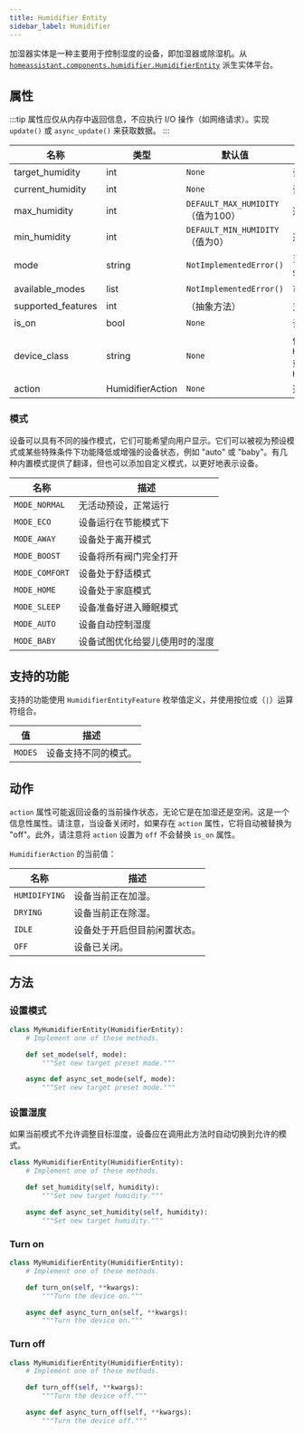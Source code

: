 ```yaml
---
title: Humidifier Entity
sidebar_label: Humidifier
---
```


加湿器实体是一种主要用于控制湿度的设备，即加湿器或除湿机。从 [`homeassistant.components.humidifier.HumidifierEntity`](https://github.com/home-assistant/core/blob/dev/homeassistant/components/humidifier/__init__.py) 派生实体平台。

## 属性

:::tip
属性应仅从内存中返回信息，不应执行 I/O 操作（如网络请求）。实现 `update()` 或 `async_update()` 来获取数据。
:::

| 名称                      | 类型    | 默认值                        | 描述                                                    |
| ------------------------- | ------- | ----------------------------- | ------------------------------------------------------- |
| target_humidity           | int     | `None`                        | 设备正在尝试达到的目标湿度。                             |
| current_humidity          | int     | `None`                        | 设备测量到的当前湿度。                                   |
| max_humidity              | int     | `DEFAULT_MAX_HUMIDITY`（值为100） | 返回最大湿度。                                          |
| min_humidity              | int     | `DEFAULT_MIN_HUMIDITY`（值为0）   | 返回最小湿度。                                          |
| mode                      | string  | `NotImplementedError()`       | 当前活动的预设模式。需要 `SUPPORT_MODES`。               |
| available_modes           | list    | `NotImplementedError()`       | 可用的模式。需要 `SUPPORT_MODES`。                       |
| supported_features        | int     |（抽象方法）                  | 支持的功能的位图。请参见下文。                          |
| is_on                     | bool    | `None`                        | 设备是否开启。                                          |
| device_class              | string  | `None`                        | 例如 `HumidifierDeviceClass.HUMIDIFIER` 或  `HumidifierDeviceClass.DEHUMIDIFIER` |
| action                    | HumidifierAction | `None`             | 返回设备的当前状态。                                    |

### 模式

设备可以具有不同的操作模式，它们可能希望向用户显示。它们可以被视为预设模式或某些特殊条件下功能降低或增强的设备状态，例如 "auto" 或 "baby"。有几种内置模式提供了翻译，但也可以添加自定义模式，以更好地表示设备。

| 名称           | 描述                                         |
| ------------- | -------------------------------------------- |
| `MODE_NORMAL`  | 无活动预设，正常运行                          |
| `MODE_ECO`     | 设备运行在节能模式下                           |
| `MODE_AWAY`    | 设备处于离开模式                             |
| `MODE_BOOST`   | 设备将所有阀门完全打开                         |
| `MODE_COMFORT` | 设备处于舒适模式                             |
| `MODE_HOME`    | 设备处于家庭模式                             |
| `MODE_SLEEP`   | 设备准备好进入睡眠模式                         |
| `MODE_AUTO`    | 设备自动控制湿度                             |
| `MODE_BABY`    | 设备试图优化给婴儿使用时的湿度                 |

## 支持的功能

支持的功能使用 `HumidifierEntityFeature` 枚举值定义，并使用按位或（`|`）运算符组合。

| 值        | 描述                |
| ---------- | -------------------------------------------- |
| `MODES`  | 设备支持不同的模式。 |

## 动作

`action` 属性可能返回设备的当前操作状态，无论它是在加湿还是空闲。这是一个信息性属性。请注意，当设备关闭时，如果存在 `action` 属性，它将自动被替换为 "off"。此外，请注意将 `action` 设置为 `off` 不会替换 `is_on` 属性。

`HumidifierAction` 的当前值：

| 名称             | 描述                                            |
| -------------- | ---------------------------------------------- |
| `HUMIDIFYING` | 设备当前正在加湿。                             |
| `DRYING`      | 设备当前正在除湿。                             |
| `IDLE`        | 设备处于开启但目前闲置状态。                      |
| `OFF`         | 设备已关闭。                                   |

## 方法

### 设置模式

```python
class MyHumidifierEntity(HumidifierEntity):
    # Implement one of these methods.

    def set_mode(self, mode):
        """Set new target preset mode."""

    async def async_set_mode(self, mode):
        """Set new target preset mode."""
```

### 设置湿度

如果当前模式不允许调整目标湿度，设备应在调用此方法时自动切换到允许的模式。

```python
class MyHumidifierEntity(HumidifierEntity):
    # Implement one of these methods.

    def set_humidity(self, humidity):
        """Set new target humidity."""

    async def async_set_humidity(self, humidity):
        """Set new target humidity."""
```

### Turn on

```python
class MyHumidifierEntity(HumidifierEntity):
    # Implement one of these methods.

    def turn_on(self, **kwargs):
        """Turn the device on."""

    async def async_turn_on(self, **kwargs):
        """Turn the device on."""
```

### Turn off

```python
class MyHumidifierEntity(HumidifierEntity):
    # Implement one of these methods.

    def turn_off(self, **kwargs):
        """Turn the device off."""

    async def async_turn_off(self, **kwargs):
        """Turn the device off."""
```
